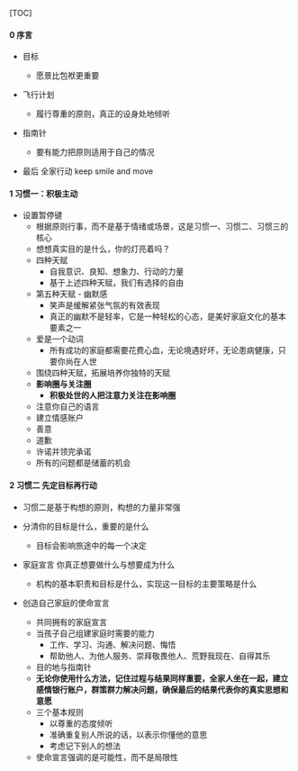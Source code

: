 [TOC]



#### 0 序言

* 目标
  * 愿景比包袱更重要
* 飞行计划
  * 履行尊重的原则，真正的设身处地倾听
* 指南针
  * 要有能力把原则适用于自己的情况

* 最后 全家行动  keep smile and move 

#### 1 习惯一：积极主动

* 设置暂停键
  * 根据原则行事，而不是基于情绪或场景，这是习惯一、习惯二、习惯三的核心
  * 想想真实目的是什么，你的灯亮着吗？
  * 四种天赋
    * 自我意识、良知、想象力、行动的力量
    * 基于上述四种天赋，我们有选择的自由
  * 第五种天赋 - 幽默感  
    * 笑声是缓解紧张气氛的有效表现
    * 真正的幽默不是轻率，它是一种轻松的心态，是美好家庭文化的基本要素之一
  * 爱是一个动词
    * 所有成功的家庭都需要花费心血，无论境遇好坏，无论患病健康，只要你尚在人世
  * 围绕四种天赋，拓展培养你独特的天赋
  * **影响圈与关注圈**
    * **积极处世的人把注意力关注在影响圈**
  * 注意你自己的语言
  * 建立情感账户
  * 善意
  * 道歉
  * 许诺并领完承诺
  * 所有的问题都是储蓄的机会

#### 2 习惯二 先定目标再行动

* 习惯二是基于构想的原则，构想的力量非常强

* 分清你的目标是什么，重要的是什么

  * 目标会影响旅途中的每一个决定

* 家庭宣言  你真正想要做什么与想要成为什么

  * 机构的基本职责和目标是什么，实现这一目标的主要策略是什么

* 创造自己家庭的使命宣言

  * 共同拥有的家庭宣言
  * 当孩子自己组建家庭时需要的能力
    * 工作、学习、沟通、解决问题、悔悟
    * 帮助他人、为他人服务、崇拜敬畏他人、荒野我现在、自得其乐
  * 目的地与指南针
  * **无论你使用什么方法，记住过程与结果同样重要，全家人坐在一起，建立感情银行账户，群策群力解决问题，确保最后的结果代表你的真实思想和意愿** 
  * 三个基本规则
    * 以尊重的态度倾听
    * 准确重复别人所说的话，以表示你懂他的意思
    * 考虑记下别人的想法
  * 使命宣言强调的是可能性，而不是局限性

  



